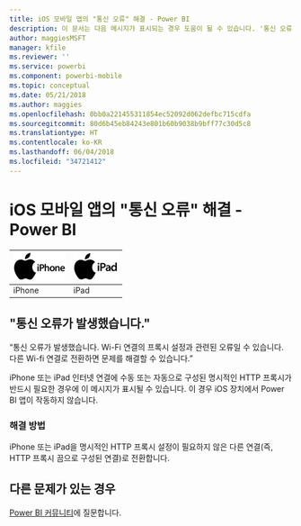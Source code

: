 ```yaml
---
title: iOS 모바일 앱의 "통신 오류" 해결 - Power BI
description: 이 문서는 다음 메시지가 표시되는 경우 도움이 될 수 있습니다. '통신 오류가 발생했습니다. Wi-Fi 연결의 프록시 설정과 관련된 오류일 수 있습니다.'
author: maggiesMSFT
manager: kfile
ms.reviewer: ''
ms.service: powerbi
ms.component: powerbi-mobile
ms.topic: conceptual
ms.date: 05/21/2018
ms.author: maggies
ms.openlocfilehash: 0bb0a221455311854ec52092d062defbc715cdfa
ms.sourcegitcommit: 80d6b45eb84243e801b60b9038b9bff77c30d5c8
ms.translationtype: HT
ms.contentlocale: ko-KR
ms.lasthandoff: 06/04/2018
ms.locfileid: "34721412"
---
```

# <a name="fixing-communication-failures-in-ios-mobile-apps---power-bi"></a>iOS 모바일 앱의 "통신 오류" 해결 - Power BI
| ![iPhone](media/mobile-known-issues-with-the-iphone-app/iphone-logo-50-px.png) | ![iPad](media/mobile-known-issues-with-the-iphone-app/ipad-logo-50-px.png) |
|:--- |:--- |
| iPhone |iPad |

## <a name="we-encountered-communication-failures"></a>"통신 오류가 발생했습니다."
“통신 오류가 발생했습니다. Wi-Fi 연결의 프록시 설정과 관련된 오류일 수 있습니다. 다른 Wi-fi 연결로 전환하면 문제를 해결할 수 있습니다.”

iPhone 또는 iPad 인터넷 연결에 수동 또는 자동으로 구성된 명시적인 HTTP 프록시가 반드시 필요한 경우에 이 메시지가 표시될 수 있습니다. 이 경우 iOS 장치에서 Power BI 앱이 작동하지 않습니다.

### <a name="workaround"></a>해결 방법
iPhone 또는 iPad을 명시적인 HTTP 프록시 설정이 필요하지 않은 다른 연결(즉, HTTP 프록시 끔으로 구성된 연결)로 전환합니다.

## <a name="other-issues"></a>다른 문제가 있는 경우
[Power BI 커뮤니티](http://community.powerbi.com/)에 질문합니다.

